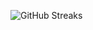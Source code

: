 ![GitHub Streaks](https://github-streaks-mqc9.onrender.com/streak/happilli/image?theme=midnight&cache_bust=1743622525&lang=ja)
